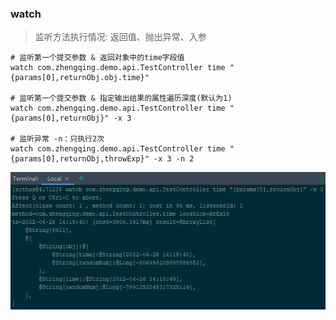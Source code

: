 ### watch

> 监听方法执行情况: 返回值、抛出异常、入参

```shell
# 监听第一个提交参数 & 返回对象中的time字段值
watch com.zhengqing.demo.api.TestController time "{params[0],returnObj.obj.time}"

# 监听第一个提交参数 & 指定输出结果的属性遍历深度(默认为1)
watch com.zhengqing.demo.api.TestController time "{params[0],returnObj}" -x 3

# 监听异常 -n：只执行2次
watch com.zhengqing.demo.api.TestController time "{params[0],returnObj,throwExp}" -x 3 -n 2
```

![watch.png](images/watch.png)
